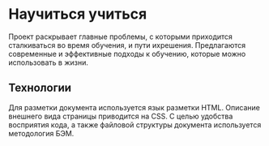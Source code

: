 # **Научиться учиться** #  
Проект раскрывает главные проблемы, с которыми приходится сталкиваться во время обучения, и пути ихрешения. Предлагаются современные и эффективные подходы к обучению, которые можно использовать в жизни.
## Технологии ##  
Для разметки документа используется язык разметки HTML. Описание внешнего вида страницы приводится на CSS. С целью удобства восприятия кода, а также файловой структуры документа используется методология БЭМ.